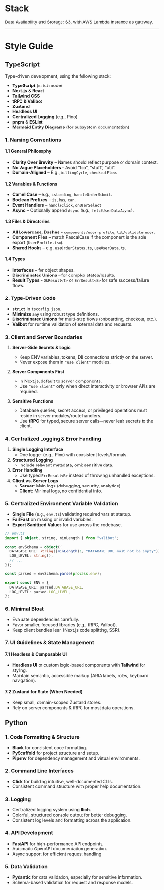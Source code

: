 # Stack

Data Availability and Storage: S3, with AWS Lambda instance as gateway.

---

# Style Guide

## TypeScript

Type-driven development, using the following stack:

- **TypeScript** (strict mode)
- **Next.js** & **React**
- **Tailwind CSS**
- **tRPC & Valibot**
- **Zustand**
- **Headless UI**
- **Centralized Logging** (e.g., Pino)
- **pnpm** & **ESLint**
- **Mermaid Entity Diagrams** (for subsystem documentation)

### 1. **Naming Conventions**

#### 1.1 General Philosophy

- **Clarity Over Brevity** – Names should reflect purpose or domain context.
- **No Vague Placeholders** – Avoid “foo”, “stuff”, “util”.
- **Domain-Aligned** – E.g., `billingCycle`, `checkoutFlow`.

#### 1.2 Variables & Functions

- **Camel Case** – e.g., `isLoading`, `handleOrderSubmit`.
- **Boolean Prefixes** – `is`, `has`, `can`.
- **Event Handlers** – `handleClick`, `onUserSelect`.
- **Async** – Optionally append `Async` (e.g., `fetchUserDataAsync`).

#### 1.3 Files & Directories

- **All Lowercase, Dashes** – `components/user-profile`, `lib/validate-user`.
- **Component Files** – match PascalCase if the component is the sole export (`UserProfile.tsx`).
- **Shared Hooks** – e.g. `useOrderStatus.ts`, `useUserData.ts`.

#### 1.4 Types

- **Interfaces** – for object shapes.
- **Discriminated Unions** – for complex states/results.
- **Result Types** – `OkResult<T>` or `ErrResult<E>` for safe success/failure flows.

### 2. **Type-Driven Code**

- **`strict`** in `tsconfig.json`.
- **Minimize `any`** using robust type definitions.
- **Discriminated Unions** for multi-step flows (onboarding, checkout, etc.).
- **Valibot** for runtime validation of external data and requests.

### 3. **Client and Server Boundaries**

1. **Server-Side Secrets & Logic**

   - Keep ENV variables, tokens, DB connections strictly on the server.
   - Never expose them in `"use client"` modules.

2. **Server Components First**

   - In Next.js, default to server components.
   - Use `"use client"` only when direct interactivity or browser APIs are required.

3. **Sensitive Functions**
   - Database queries, secret access, or privileged operations must reside in server modules/route handlers.
   - Use **tRPC** for typed, secure server calls—never leak secrets to the client.

### 4. **Centralized Logging & Error Handling**

1. **Single Logging Interface**
   - One logger (e.g., Pino) with consistent levels/formats.
2. **Structured Logging**
   - Include relevant metadata, omit sensitive data.
3. **Error Handling**
   - Use typed `ErrResult<E>` instead of throwing unhandled exceptions.
4. **Client vs. Server Logs**
   - **Server**: Main logs (debugging, security, analytics).
   - **Client**: Minimal logs, no confidential info.

### 5. **Centralized Environment Variable Validation**

- **Single File** (e.g., `env.ts`) validating required vars at startup.
- **Fail Fast** on missing or invalid variables.
- **Export Sanitized Values** for use across the codebase.

```ts
// env.ts
import { object, string, minLength } from "valibot";

const envSchema = object({
  DATABASE_URL: string([minLength(1, "DATABASE_URL must not be empty")]),
  LOG_LEVEL: string(),
  // ...
});

const parsed = envSchema.parse(process.env);

export const ENV = {
  DATABASE_URL: parsed.DATABASE_URL,
  LOG_LEVEL: parsed.LOG_LEVEL,
};
```

### 6. **Minimal Bloat**

- Evaluate dependencies carefully.
- Favor smaller, focused libraries (e.g., tRPC, Valibot).
- Keep client bundles lean (Next.js code splitting, SSR).

### 7. **UI Guidelines & State Management**

#### 7.1 Headless & Composable UI

- **Headless UI** or custom logic-based components with **Tailwind** for styling.
- Maintain semantic, accessible markup (ARIA labels, roles, keyboard navigation).

#### 7.2 Zustand for State (When Needed)

- Keep small, domain-scoped Zustand stores.
- Rely on server components & tRPC for most data operations.

## Python

### 1. **Code Formatting & Structure**

- **Black** for consistent code formatting.
- **PyScaffold** for project structure and setup.
- **Pipenv** for dependency management and virtual environments.

### 2. **Command Line Interfaces**

- **Click** for building intuitive, well-documented CLIs.
- Consistent command structure with proper help documentation.

### 3. **Logging**

- Centralized logging system using **Rich**.
- Colorful, structured console output for better debugging.
- Consistent log levels and formatting across the application.

### 4. **API Development**

- **FastAPI** for high-performance API endpoints.
- Automatic OpenAPI documentation generation.
- Async support for efficient request handling.

### 5. **Data Validation**

- **Pydantic** for data validation, especially for sensitive information.
- Schema-based validation for request and response models.

